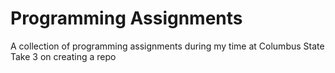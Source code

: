 # Programming Assignments

A collection of programming assignments during my time at Columbus State
Take 3 on creating a repo
